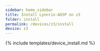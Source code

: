 ```yaml
---
sidebar: home_sidebar
title: Install Lynnrin-AOSP on z3
folder: install
permalink: /devices/z3/install
device: z3
---
```

{% include templates/device_install.md %}
